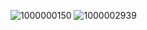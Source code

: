 ![1000000150](https://github.com/user-attachments/assets/f180cae8-6ed1-4977-86a4-85eea97df9b9)
![1000002939](https://github.com/user-attachments/assets/451aff69-f574-48da-a04d-cf178a951b13)
